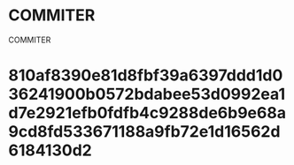 # COMMITER
COMMITER






# 810af8390e81d8fbf39a6397ddd1d036241900b0572bdabee53d0992ea1d7e2921efb0fdfb4c9288de6b9e68a9cd8fd533671188a9fb72e1d16562d6184130d2
